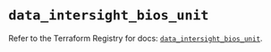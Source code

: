 # `data_intersight_bios_unit`

Refer to the Terraform Registry for docs: [`data_intersight_bios_unit`](https://registry.terraform.io/providers/ciscodevnet/intersight/1.0.71/docs/data-sources/bios_unit).
